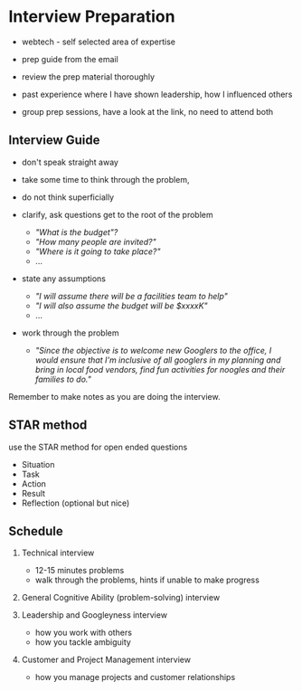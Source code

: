 # Interview Preparation

- webtech - self selected area of expertise

- prep guide from the email

- review the prep material thoroughly

- past experience where I have shown leadership, how I influenced others

- group prep sessions, have a look at the link, no need to attend both

## Interview Guide

- don't speak straight away
- take some time to think through the problem,
- do not think superficially

- clarify, ask questions get to the root of the problem

  - _"What is the budget"?_
  - _"How many people are invited?"_
  - _"Where is it going to take place?"_
  - ...

- state any assumptions

  - _"I will assume there will be a facilities team to help"_
  - _"I will also assume the budget will be $xxxxK"_
  - ...

- work through the problem

  - _"Since the objective is to welcome new Googlers to the office, 
    I would ensure that I'm inclusive of all googlers in my planning
    and bring in local food vendors, find fun activities for noogles
    and their families to do."_

Remember to make notes as you are doing the interview.

## STAR method 

use the STAR method for open ended questions

- Situation
- Task
- Action
- Result
- Reflection (optional but nice)

## Schedule

1. Technical interview

   - 12-15 minutes problems
   - walk through the problems, hints if unable to make progress

2. General Cognitive Ability (problem-solving) interview

3. Leadership and Googleyness interview

   - how you work with others
   - how you tackle ambiguity

4. Customer and Project Management interview

   - how you manage projects and customer relationships
